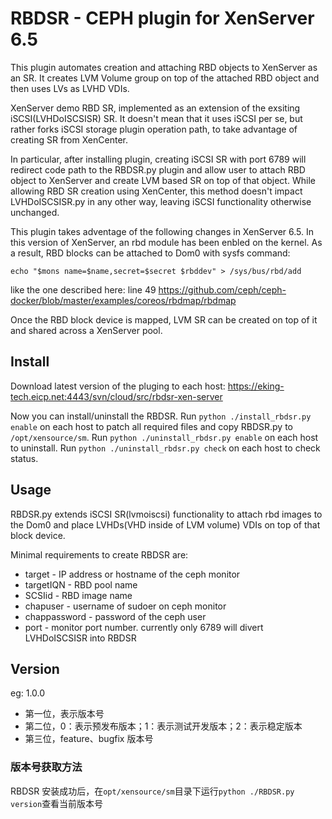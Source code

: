 # RBDSR - CEPH plugin for XenServer 6.5
This plugin automates creation and attaching RBD objects to XenServer as an SR. It creates LVM Volume group on top of the attached RBD object and then uses LVs as LVHD VDIs.

XenServer demo RBD SR, implemented as an extension of the exsiting iSCSI(LVHDoISCSISR) SR. It doesn't mean that it uses iSCSI per se, but rather forks iSCSI storage plugin operation path, to take advantage of creating SR from XenCenter.

In particular, after installing plugin, creating iSCSI SR with port 6789 will redirect code path to the RBDSR.py plugin and allow user to attach RBD object to XenServer and create LVM based SR on top of that object. While allowing RBD SR creation using XenCenter, this method doesn't impact LVHDoISCSISR.py in any other way, leaving iSCSI functionality otherwise unchanged. 

This plugin takes adventage of the following changes in XenServer 6.5. In this version of XenServer, an rbd module has been enbled on the kernel. As a result, RBD blocks can be attached to Dom0 with sysfs command:

```echo "$mons name=$name,secret=$secret $rbddev" > /sys/bus/rbd/add```

like the one described here: line 49 https://github.com/ceph/ceph-docker/blob/master/examples/coreos/rbdmap/rbdmap

Once the RBD block device is mapped, LVM SR can be created on top of it and shared across a XenServer pool.

## Install
Download latest version of the pluging to each host: https://eking-tech.eicp.net:4443/svn/cloud/src/rbdsr-xen-server

Now you can install/uninstall the RBDSR. 
Run `python ./install_rbdsr.py enable` on each host to patch all required files and copy RBDSR.py to `/opt/xensource/sm`.
Run `python ./uninstall_rbdsr.py enable` on each host to uninstall.
Run `python ./uninstall_rbdsr.py check` on each host to check status.

## Usage

RBDSR.py extends iSCSI SR(lvmoiscsi) functionality to attach rbd images to the Dom0 and place LVHDs(VHD inside of LVM volume) VDIs on top of that block device.

Minimal requirements to create RBDSR are:
* target - IP address or hostname of the ceph monitor
* targetIQN - RBD pool name
* SCSIid - RBD image name
* chapuser - username of sudoer on ceph monitor
* chappassword - password of the ceph user
* port - monitor port number. currently only 6789 will divert LVHDoISCSISR into RBDSR


## Version

eg: 1.0.0

* 第一位，表示版本号
* 第二位，0：表示预发布版本；1：表示测试开发版本；2：表示稳定版本
* 第三位，feature、bugfix 版本号

### 版本号获取方法
RBDSR 安装成功后，在`opt/xensource/sm`目录下运行`python ./RBDSR.py version`查看当前版本号
